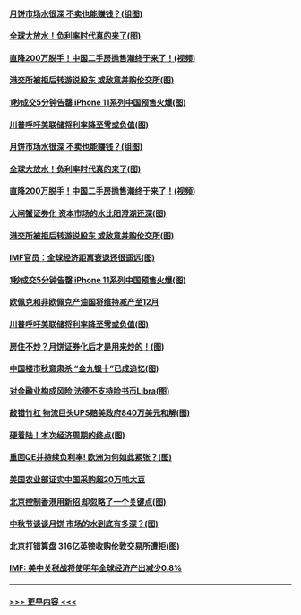#### [月饼市场水很深 不卖也能赚钱？(组图)](../pages/p5/907365.md?t=09150333) 
#### [全球大放水！负利率时代真的来了(图)](../pages/p5/907372.md?t=09150333) 
#### [直降200万脱手！中国二手房抛售潮终于来了！(视频)](../pages/p5/907361.md?t=09150333) 
#### [港交所被拒后转游说股东 或敌意并购伦交所(图)](../pages/p5/907380.md?t=09150333) 
#### [1秒成交5分钟告罄 iPhone 11系列中国预售火爆(图)](../pages/p5/907373.md?t=09150333) 
#### [川普呼吁美联储将利率降至零或负值(图)](../pages/p5/907303.md?t=09150333) 
#### [月饼市场水很深 不卖也能赚钱？(组图)](../pages/p5/907365.md?t=09150333) 
#### [全球大放水！负利率时代真的来了(图)](../pages/p5/907372.md?t=09150333) 
#### [直降200万脱手！中国二手房抛售潮终于来了！(视频)](../pages/p5/907361.md?t=09150333) 
#### [大闸蟹证券化 资本市场的水比阳澄湖还深(图)](../pages/p5/907370.md?t=09150333) 
#### [港交所被拒后转游说股东 或敌意并购伦交所(图)](../pages/p5/907380.md?t=09150333) 
#### [IMF官员：全球经济距离衰退还很遥远(图)](../pages/p5/907377.md?t=09150333) 
#### [1秒成交5分钟告罄 iPhone 11系列中国预售火爆(图)](../pages/p5/907373.md?t=09150333) 
#### [欧佩克和非欧佩克产油国将维持减产至12月](../pages/p5/907339.md?t=09150333) 
#### [川普呼吁美联储将利率降至零或负值(图)](../pages/p5/907303.md?t=09150333) 
#### [房住不炒？月饼证券化后才是用来炒的！(图)](../pages/p5/907337.md?t=09150333) 
#### [中国楼市秋意肃杀 “金九银十”已成追忆(图)](../pages/p5/907275.md?t=09150333) 
#### [对金融业构成风险 法德不支持脸书币Libra(图)](../pages/p5/907312.md?t=09150333) 
#### [敲错竹杠 物流巨头UPS赔美政府840万美元和解(图)](../pages/p5/907308.md?t=09150333) 
#### [硬着陆！本次经济周期的终点(图)](../pages/p5/907268.md?t=09150333) 
#### [重回QE并持续负利率! 欧洲为何如此紧张？(图)](../pages/p5/907269.md?t=09150333) 
#### [美国农业部证实中国采购超20万吨大豆](../pages/p5/907287.md?t=09150333) 
#### [北京控制香港用新招 却忽略了一个关键点(图)](../pages/p5/907256.md?t=09150333) 
#### [中秋节谈谈月饼 市场的水到底有多深？(图)](../pages/p5/907241.md?t=09150333) 
#### [北京打错算盘 316亿英镑收购伦敦交易所遭拒(图)](../pages/p5/907236.md?t=09150333) 
#### [IMF: 美中关税战将使明年全球经济产出减少0.8%](../pages/p5/907233.md?t=09150333) 

----
#### [ >>> 更早内容 <<< ](../indexes/p5-earlier.md)
